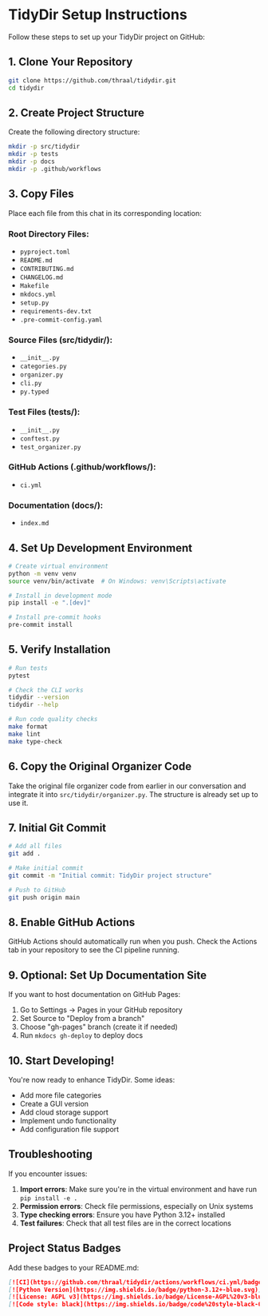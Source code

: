 # TidyDir Setup Instructions

Follow these steps to set up your TidyDir project on GitHub:

## 1. Clone Your Repository

```bash
git clone https://github.com/thraal/tidydir.git
cd tidydir
```

## 2. Create Project Structure

Create the following directory structure:
```bash
mkdir -p src/tidydir
mkdir -p tests
mkdir -p docs
mkdir -p .github/workflows
```

## 3. Copy Files

Place each file from this chat in its corresponding location:

### Root Directory Files:
- `pyproject.toml`
- `README.md`
- `CONTRIBUTING.md`
- `CHANGELOG.md`
- `Makefile`
- `mkdocs.yml`
- `setup.py`
- `requirements-dev.txt`
- `.pre-commit-config.yaml`

### Source Files (src/tidydir/):
- `__init__.py`
- `categories.py`
- `organizer.py`
- `cli.py`
- `py.typed`

### Test Files (tests/):
- `__init__.py`
- `conftest.py`
- `test_organizer.py`

### GitHub Actions (.github/workflows/):
- `ci.yml`

### Documentation (docs/):
- `index.md`

## 4. Set Up Development Environment

```bash
# Create virtual environment
python -m venv venv
source venv/bin/activate  # On Windows: venv\Scripts\activate

# Install in development mode
pip install -e ".[dev]"

# Install pre-commit hooks
pre-commit install
```

## 5. Verify Installation

```bash
# Run tests
pytest

# Check the CLI works
tidydir --version
tidydir --help

# Run code quality checks
make format
make lint
make type-check
```

## 6. Copy the Original Organizer Code

Take the original file organizer code from earlier in our conversation and integrate it into `src/tidydir/organizer.py`. The structure is already set up to use it.

## 7. Initial Git Commit

```bash
# Add all files
git add .

# Make initial commit
git commit -m "Initial commit: TidyDir project structure"

# Push to GitHub
git push origin main
```

## 8. Enable GitHub Actions

GitHub Actions should automatically run when you push. Check the Actions tab in your repository to see the CI pipeline running.

## 9. Optional: Set Up Documentation Site

If you want to host documentation on GitHub Pages:

1. Go to Settings → Pages in your GitHub repository
2. Set Source to "Deploy from a branch"
3. Choose "gh-pages" branch (create it if needed)
4. Run `mkdocs gh-deploy` to deploy docs

## 10. Start Developing!

You're now ready to enhance TidyDir. Some ideas:
- Add more file categories
- Create a GUI version
- Add cloud storage support
- Implement undo functionality
- Add configuration file support

## Troubleshooting

If you encounter issues:

1. **Import errors**: Make sure you're in the virtual environment and have run `pip install -e .`
2. **Permission errors**: Check file permissions, especially on Unix systems
3. **Type checking errors**: Ensure you have Python 3.12+ installed
4. **Test failures**: Check that all test files are in the correct locations

## Project Status Badges

Add these badges to your README.md:

```markdown
[![CI](https://github.com/thraal/tidydir/actions/workflows/ci.yml/badge.svg)](https://github.com/thraal/tidydir/actions/workflows/ci.yml)
[![Python Version](https://img.shields.io/badge/python-3.12+-blue.svg)](https://www.python.org/downloads/)
[![License: AGPL v3](https://img.shields.io/badge/License-AGPL%20v3-blue.svg)](https://www.gnu.org/licenses/agpl-3.0)
[![Code style: black](https://img.shields.io/badge/code%20style-black-000000.svg)](https://github.com/psf/black)
```

